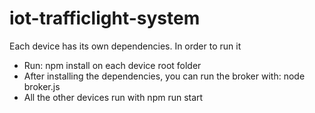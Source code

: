 # iot-trafficlight-system

Each device has its own dependencies.
In order to run it
- Run: npm install on each device root folder
- After installing the dependencies, you can run the broker with: node broker.js
- All the other devices run with npm run start
